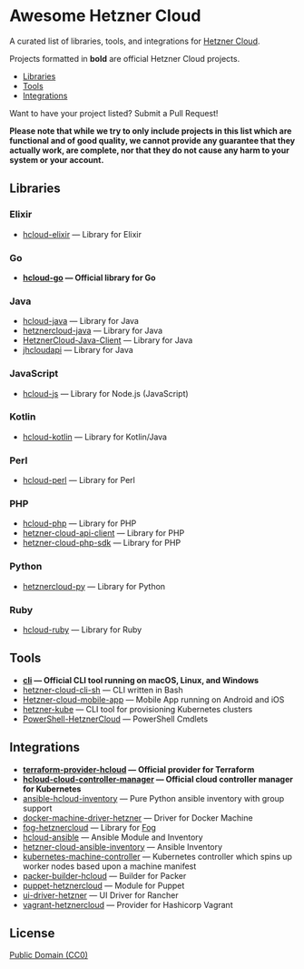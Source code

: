 # Awesome Hetzner Cloud

A curated list of libraries, tools, and integrations for [Hetzner Cloud](https://cloud.hetzner.com/).

Projects formatted in **bold** are official Hetzner Cloud projects.

* [Libraries](#libraries)
* [Tools](#tools)
* [Integrations](#integrations)

Want to have your project listed? Submit a Pull Request!

**Please note that while we try to only include projects in this list which are
functional and of good quality, we cannot provide any guarantee that they actually
work, are complete, nor that they do not cause any harm to your system or your account.**

## Libraries

### Elixir

* [hcloud-elixir](https://gitlab.com/ahamtech/elixir/hcloud) — Library for Elixir

### Go

* **[hcloud-go](https://github.com/hetznercloud/hcloud-go) — Official library for Go**

### Java

* [hcloud-java](https://github.com/riy/hcloud-java) — Library for Java
* [hetznercloud-java](https://github.com/TomSDEVSN/hetznercloud-java) — Library for Java
* [HetznerCloud-Java-Client](https://github.com/Katzen48/HetznerCloud-Java-Client) — Library for Java
* [jhcloudapi](https://github.com/theq86/jhcloudapi) — Library for Java

### JavaScript

* [hcloud-js](https://github.com/dennisbruner/hcloud-js) — Library for Node.js (JavaScript)

### Kotlin

* [hcloud-kotlin](https://github.com/DDKFM/hcloud-kotlin) — Library for Kotlin/Java

### Perl

* [hcloud-perl](https://github.com/bmwiedemann/hcloud-perl) — Library for Perl

### PHP

* [hcloud-php](https://github.com/Exploriment/hcloud-php) — Library for PHP
* [hetzner-cloud-api-client](https://github.com/webfoersterei/hetzner-cloud-api-client) — Library for PHP
* [hetzner-cloud-php-sdk](https://github.com/LKDevelopment/hetzner-cloud-php-sdk) — Library for PHP

### Python

* [hetznercloud-py](https://github.com/elsyms/hetznercloud-py) — Library for Python

### Ruby

* [hcloud-ruby](https://github.com/tonobo/hcloud-ruby) — Library for Ruby

## Tools

* **[cli](https://github.com/hetznercloud/cli) — Official CLI tool running on macOS, Linux, and Windows**
* [hetzner-cloud-cli-sh](https://github.com/thabbs/hetzner-cloud-cli-sh) — CLI written in Bash
* [Hetzner-cloud-mobile-app](https://github.com/LKDevelopment/hetzner-cloud-mobile-app) — Mobile App running on Android and iOS
* [hetzner-kube](https://github.com/xetys/hetzner-kube) — CLI tool for provisioning Kubernetes clusters
* [PowerShell-HetznerCloud](https://github.com/nicholasdille/PowerShell-HetznerCloud) — PowerShell Cmdlets

## Integrations

* **[terraform-provider-hcloud](https://github.com/terraform-providers/terraform-provider-hcloud) — Official provider for Terraform**
* **[hcloud-cloud-controller-manager](https://github.com/hetznercloud/hcloud-cloud-controller-manager) — Official cloud controller manager for Kubernetes**
* [ansible-hcloud-inventory](https://github.com/hg8496/ansible-hcloud-inventory) — Pure Python ansible inventory with group support
* [docker-machine-driver-hetzner](https://github.com/JonasProgrammer/docker-machine-driver-hetzner) — Driver for Docker Machine
* [fog-hetznercloud](https://github.com/elconas/gem-fog-hetznercloud) — Library for [Fog](https://github.com/fog/fog)
* [hcloud-ansible](https://github.com/thetechnick/hcloud-ansible) — Ansible Module and Inventory
* [hetzner-cloud-ansible-inventory](https://github.com/thannaske/hetzner-cloud-ansible-inventory) — Ansible Inventory
* [kubernetes-machine-controller](https://github.com/kubermatic/machine-controller) — Kubernetes controller which spins up worker nodes based upon a machine manifest
* [packer-builder-hcloud](https://github.com/m110/packer-builder-hcloud) — Builder for Packer
* [puppet-hetznercloud](https://github.com/bastelfreak/puppet-hetznercloud) — Module for Puppet
* [ui-driver-hetzner](https://github.com/mxschmitt/ui-driver-hetzner) — UI Driver for Rancher
* [vagrant-hetznercloud](https://github.com/elconas/vagrant-hetznercloud) — Provider for Hashicorp Vagrant

## License

[Public Domain (CC0)](https://creativecommons.org/publicdomain/zero/1.0/)
